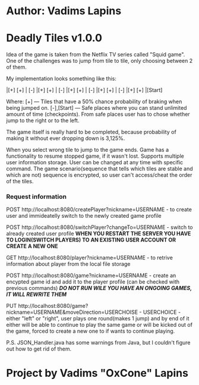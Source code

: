 # Author: Vadims Lapins
# Deadly Tiles v1.0.0

Idea of the game is taken from the Netflix TV series called "Squid game".
One of the challenges was to jump from tile to tile, only choosing between 2 of them.

My implementation looks something like this:

|[+] [+]
|  [-]
|[+] [+]
|  [-]
|[+] [+]
|  [-]
|[+] [+]
|  [-]
|[+] [+]
|[Start]

Where:
[+] — Tiles that have a 50% chance probability of braking when being jumped on.
[-],[Start] — Safe places where you can stand unlimited amount of time (checkpoints).
From safe places user has to chose whether jump to the right or to the left.

The game itself is really hard to be completed, because probability of making it without ever dropping down is 3,125%.

When you select wrong tile to jump to the game ends.
Game has a functionality to resume stopped game, if it wasn't lost.
Supports multiple user information storage.
User can be changed at any time with specific command.
The game scenario(sequence that tells which tiles are stable and which are not) sequence is encrypted, so user can't access/cheat the order of the tiles.

### Request information

POST http://localhost:8080/createPlayer?nickname=USERNAME - to create user and immideatelly switch to the newly created game profile

POST http://localhost:8080/switchPlayer?changeTo=USERNAME - switch to already created user profile 
**WHEN YOU RESTART THE SERVER YOU HAVE TO LOGIN(SWITCH PLAYERS) TO AN EXISTING USER ACCOUNT OR CREATE A NEW ONE** 

GET http://localhost:8080/player?nickname=USERNAME - to retrive information about player from the local file storage

POST http://localhost:8080/game?nickname=USERNAME - create an encypted game id and add it to the player profile (can be checked with previous commands)
***DO NOT RUN WILE YOU HAVE AN ONGOING GAMES, IT WILL REWRITE THEM*** 

PUT http://localhost:8080/game?nickname=USERNAME&moveDirection=USERCHOISE -
USERCHOICE - either "left" or "right", user plays one round(makes 1 jump) and by end of it either will be able to continue to play the same game or will be kicked out of the game, forced to create a new one to if wants to continue playing.

P.S. JSON_Handler.java has some warnings from Java, but I couldn't figure out how to get rid of them.

# Project by Vadims "OxCone" Lapins